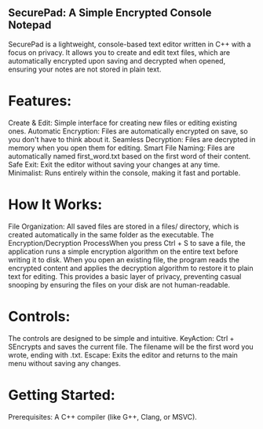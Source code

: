  ## SecurePad: A Simple Encrypted Console Notepad
 SecurePad is a lightweight, console-based text editor written in C++ with a focus on privacy. It allows you to create and edit text files, which are automatically encrypted    upon saving and decrypted when opened, ensuring your notes are not stored in plain text.
# Features: 
  Create & Edit: Simple interface for creating new files or editing existing ones.
  Automatic Encryption: Files are automatically encrypted on save, so you don't have to think about it.
  Seamless Decryption: Files are decrypted in memory when you open them for editing.
  Smart File Naming: Files are automatically named first_word.txt based on the first word of their content.
  Safe Exit: Exit the editor without saving your changes at any time.
  Minimalist: Runs entirely within the console, making it fast and portable.
# How It Works:
  File Organization: All saved files are stored in a files/ directory, which is created automatically in the same folder as the executable.
  The Encryption/Decryption ProcessWhen you press Ctrl + S to save a file, the application runs a simple encryption algorithm on the entire text before writing it to disk.
  When you open an existing file, the program reads the encrypted content and applies the decryption algorithm to restore it to plain text for editing. This provides a basic     layer of privacy, preventing casual snooping by ensuring the files on your disk are not human-readable.
# Controls:
  The controls are designed to be simple and intuitive.
  KeyAction: Ctrl + SEncrypts and saves the current file. The filename will be the first word you wrote, ending with .txt.
  Escape: Exits the editor and returns to the main menu without saving any changes.
# Getting Started:
  Prerequisites: A C++ compiler (like G++, Clang, or MSVC).
